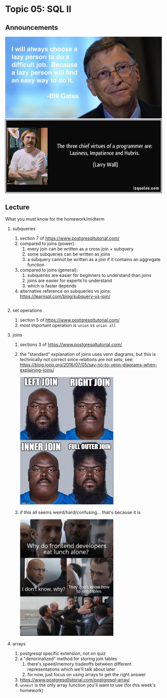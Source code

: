 # Topic 05: SQL II

## Announcements

   <img src=gates.jpg width=600px />

   <br/>

   <img src=the-three-chief-virtues-of-a-programmer-are-laziness-impatience-and-hubris-larry-wall.jpg width=600px />

## Lecture

What you must know for the homework/midterm

<!--
1. skipping sections 5,6 of https://www.postgresqltutorial.com/
    1. good to know, but they're not "hard" concepts
    1. I personally don't use them frequently
-->

1. subqueries
    1. section 7 of https://www.postgresqltutorial.com/
    1. compared to joins (power):
        1. every join can be written as a cross join + subquery
        1. some subqueries can be written as joins
        1. a subquery cannot be written as a join if it contains an aggregate function
    1. compared to joins (general):
        1. subqueries are easier for beginners to understand than joins
        1. joins are easier for experts to understand
        1. which is faster depends
    1. alternative reference on subqueries vs joins: https://learnsql.com/blog/subquery-vs-join/
       ```

1. set operations
    1. section 5 of https://www.postgresqltutorial.com/
    1. most important operation is `union` vs `union all`

1. joins
    1. sections 3 of https://www.postgresqltutorial.com/
    1. the "standard" explanation of joins uses venn diagrams, but this is technically not correct since relations are not sets; see: https://blog.jooq.org/2016/07/05/say-no-to-venn-diagrams-when-explaining-joins/

       <a href=https://www.reddit.com/r/ProgrammerHumor/comments/a0qp9x/this_ones_for_all_the_sql_developers_out_there/><img src=joins.jpg width=300px /></a>

    1. if this all seems weird/hard/confusing... that's because it is

       <img src=cmcqtycmbmg51.jpg width=300px />

1. arrays
    1. postgresql specific extension, not on quiz
    1. a "denormalized" method for storing join tables
        1. there's speed/memory tradeoffs between different representations which we'll talk about later
        1. for now, just focus on using arrays to get the right answer
    1. https://www.postgresqltutorial.com/postgresql-array/
    1. `unnest` is the only array function you'll want to use (for this week's homework)

<!--
1. `CREATE TABLE`
    1. https://www.postgresqltutorial.com/postgresql-create-table/
    1. https://www.postgresqltutorial.com/postgresql-data-types/
    1. Examples in the tutorial use `VARCHAR`, but you shouldn't use this type in postgresql.
       Instead, you should use the `TEXT` type.
       See: https://wiki.postgresql.org/wiki/Don%27t_Do_This#Don.27t_use_varchar.28n.29_by_default

1. `INSERT` / `UPDATE` / `DELETE`
    1. <img src=Strip-Bas-ed-eonnée-effacée-650-finalenglish.jpg width=60%/>
    1. sections 9 of https://www.postgresqltutorial.com/
-->
